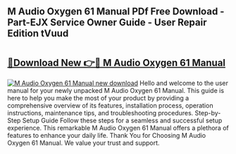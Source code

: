 ## M Audio Oxygen 61 Manual PDf Free Download - Part-EJX Service Owner Guide - User Repair Edition tVuud

# <h2><a href="http://bc41055.oget.top/?id=M+Audio+Oxygen+61+Manual">🔗Download New 👉🔴 M Audio Oxygen 61 Manual</a></h2>

[![M Audio Oxygen 61 Manual new download](https://i.imgur.com/5g1atiW.png)](http://bc41055.oget.top/?id=M+Audio+Oxygen+61+Manual)
Hello and welcome to the user manual for your newly unpacked M Audio Oxygen 61 Manual. This guide is here to help you make the most of your product by providing a comprehensive overview of its features, installation process, operation instructions, maintenance tips, and troubleshooting procedures. Step-by-Step Setup Guide Follow these steps for a seamless and successful setup experience. This remarkable M Audio Oxygen 61 Manual offers a plethora of features to enhance your daily life. Thank You for Choosing M Audio Oxygen 61 Manual. We value your trust and support.
